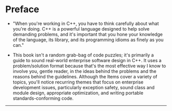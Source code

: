 # Preface

- "When you're working in C++, you have to think carefully about what you're doing. C++ is a powerful language designed to help solve demanding problems, and it's important that you hone your knowledge of the language, its library, and its programming idioms as finely as you can."

- This book isn't a random grab-bag of code puzzles; it's primarily a guide to sound real-world enterprise software design in C++. It uses a problem/solution format because that's the most effective way I know to involve you, gentle reader, in the ideas behind the problems and the reasons behind the guidelines. Although the Items cover a variety of topics, you'll notice recurring themes that focus on enterprise development issues, particularly exception safety, sound class and module design, appropriate optimization, and writing portable standards-conforming code.
---